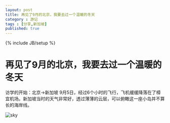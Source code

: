 ```yaml
---
layout: post
title: 再见了9月的北京，我要去过一个温暖的冬天
category : 游记
tags : [分享,新加坡]
published: true
---
```

{% include JB/setup %}

# 再见了9月的北京，我要去过一个温暖的冬天

访学的开始：北京→新加坡
9月5日，经过6个小时的飞行，飞机缓缓降落在了樟宜机场。新加坡当时的天气非常好，透过薄薄的云层，可以俯瞰这一座小岛并不算长的海岸线。

![sky](http://www.dongliye.cn/blog/image/singapore/1.jpg)
